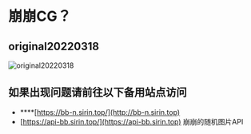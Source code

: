 # 崩崩CG？

## original20220318

![original20220318](https://upload-bbs.mihoyo.com/upload/2022/03/18/5875627/4c3a2a079bd4820ec698ad6dc07fca43_1882695119075656401.png)

## **如果出现问题请前往以下备用站点访问**

* ****[https://bb-n.sirin.top/](http://bb-n.sirin.top)
* [https://api-bb.sirin.top/](https://api-bb.sirin.top) 崩崩的随机图片API
